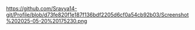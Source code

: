 https://github.com/Sravya14-git/Profile/blob/d73fe820f1e187f136bdf2205d6cf0a54cb92b03/Screenshot%202025-05-20%20175230.png

